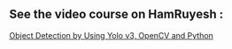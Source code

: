 ## See the video course on HamRuyesh :

[Object Detection by Using Yolo v3, OpenCV and Python](https://hamruyesh.com/product/yolo-v3-object-detection-python-opencv-tutorial/)

